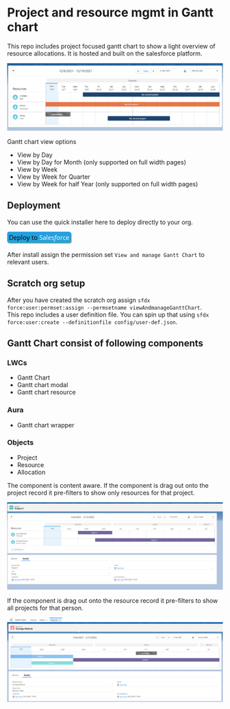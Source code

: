 # Project and resource mgmt in Gantt chart

This repo includes project focused gantt chart to show a light overview of resource allocations.
It is hosted and built on the salesforce platform.

![Content aware project](/.assets/ganttChart.png)

Gantt chart view options

- View by Day
- View by Day for Month (only supported on full width pages)
- View by Week
- View by Week for Quarter
- View by Week for half Year (only supported on full width pages)

## Deployment

You can use the quick installer here to deploy directly to your org.

[![Deploy to salesforce](/.assets/deploy.png)](https://githubsfdeploy.herokuapp.com/?owner=ehsky&repo=GanttChart)

After install assign the permission set `View and manage Gantt Chart` to relevant users.

## Scratch org setup

After you have created the scratch org assign `sfdx force:user:permset:assign --permsetname viewAndmanageGanttChart`. \
This repo includes a user definition file. You can spin up that using `sfdx force:user:create --definitionfile config/user-def.json`.

## Gantt Chart consist of following components

### LWCs

- Gantt Chart
- Gantt chart modal
- Gantt chart resource

### Aura

- Gantt chart wrapper

### Objects

- Project
- Resource
- Allocation

The component is content aware.
If the component is drag out onto the project record it pre-filters to show only resources for that project.

![Content ware project](/.assets/contentAwareProject.png)

If the component is drag out onto the resource record it pre-filters to show all projects for that person.

![Content ware resource](/.assets/contentAwareResource.png)
